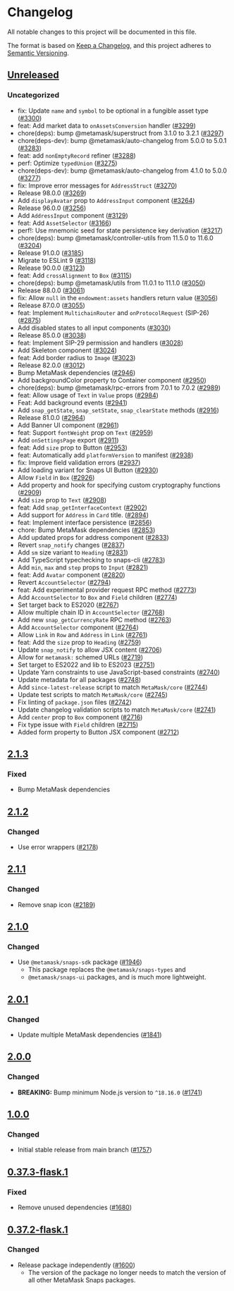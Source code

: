# Changelog

All notable changes to this project will be documented in this file.

The format is based on [Keep a Changelog](https://keepachangelog.com/en/1.0.0/),
and this project adheres to [Semantic Versioning](https://semver.org/spec/v2.0.0.html).

## [Unreleased]

### Uncategorized

- fix: Update `name` and `symbol` to be optional in a fungible asset type ([#3300](https://github.com/MetaMask/snaps-skunkworks.git/pull/3300))
- feat: Add market data to `onAssetsConversion` handler ([#3299](https://github.com/MetaMask/snaps-skunkworks.git/pull/3299))
- chore(deps): bump @metamask/superstruct from 3.1.0 to 3.2.1 ([#3297](https://github.com/MetaMask/snaps-skunkworks.git/pull/3297))
- chore(deps-dev): bump @metamask/auto-changelog from 5.0.0 to 5.0.1 ([#3283](https://github.com/MetaMask/snaps-skunkworks.git/pull/3283))
- feat: add `nonEmptyRecord` refiner ([#3288](https://github.com/MetaMask/snaps-skunkworks.git/pull/3288))
- perf: Optimize `typedUnion` ([#3275](https://github.com/MetaMask/snaps-skunkworks.git/pull/3275))
- chore(deps-dev): bump @metamask/auto-changelog from 4.1.0 to 5.0.0 ([#3277](https://github.com/MetaMask/snaps-skunkworks.git/pull/3277))
- fix: Improve error messages for `AddressStruct` ([#3270](https://github.com/MetaMask/snaps-skunkworks.git/pull/3270))
- Release 98.0.0 ([#3269](https://github.com/MetaMask/snaps-skunkworks.git/pull/3269))
- Add `displayAvatar` prop to `AddressInput` component ([#3264](https://github.com/MetaMask/snaps-skunkworks.git/pull/3264))
- Release 96.0.0 ([#3256](https://github.com/MetaMask/snaps-skunkworks.git/pull/3256))
- Add `AddressInput` component ([#3129](https://github.com/MetaMask/snaps-skunkworks.git/pull/3129))
- feat: Add `AssetSelector` ([#3166](https://github.com/MetaMask/snaps-skunkworks.git/pull/3166))
- perf!: Use mnemonic seed for state persistence key derivation ([#3217](https://github.com/MetaMask/snaps-skunkworks.git/pull/3217))
- chore(deps): bump @metamask/controller-utils from 11.5.0 to 11.6.0 ([#3204](https://github.com/MetaMask/snaps-skunkworks.git/pull/3204))
- Release 91.0.0 ([#3185](https://github.com/MetaMask/snaps-skunkworks.git/pull/3185))
- Migrate to ESLint 9 ([#3118](https://github.com/MetaMask/snaps-skunkworks.git/pull/3118))
- Release 90.0.0 ([#3123](https://github.com/MetaMask/snaps-skunkworks.git/pull/3123))
- feat: Add `crossAlignment` to `Box` ([#3115](https://github.com/MetaMask/snaps-skunkworks.git/pull/3115))
- chore(deps): bump @metamask/utils from 11.0.1 to 11.1.0 ([#3050](https://github.com/MetaMask/snaps-skunkworks.git/pull/3050))
- Release 88.0.0 ([#3061](https://github.com/MetaMask/snaps-skunkworks.git/pull/3061))
- fix: Allow `null` in the `endowment:assets` handlers return value ([#3056](https://github.com/MetaMask/snaps-skunkworks.git/pull/3056))
- Release 87.0.0 ([#3055](https://github.com/MetaMask/snaps-skunkworks.git/pull/3055))
- feat: Implement `MultichainRouter` and `onProtocolRequest` (SIP-26) ([#2875](https://github.com/MetaMask/snaps-skunkworks.git/pull/2875))
- Add disabled states to all input components ([#3030](https://github.com/MetaMask/snaps-skunkworks.git/pull/3030))
- Release 85.0.0 ([#3038](https://github.com/MetaMask/snaps-skunkworks.git/pull/3038))
- feat: Implement SIP-29 permission and handlers ([#3028](https://github.com/MetaMask/snaps-skunkworks.git/pull/3028))
- Add Skeleton component ([#3024](https://github.com/MetaMask/snaps-skunkworks.git/pull/3024))
- feat: Add border radius to `Image` ([#3023](https://github.com/MetaMask/snaps-skunkworks.git/pull/3023))
- Release 82.0.0 ([#3012](https://github.com/MetaMask/snaps-skunkworks.git/pull/3012))
- Bump MetaMask dependencies ([#2946](https://github.com/MetaMask/snaps-skunkworks.git/pull/2946))
- Add backgroundColor property to Container component ([#2950](https://github.com/MetaMask/snaps-skunkworks.git/pull/2950))
- chore(deps): bump @metamask/rpc-errors from 7.0.1 to 7.0.2 ([#2989](https://github.com/MetaMask/snaps-skunkworks.git/pull/2989))
- feat: Allow usage of `Text` in `Value` props ([#2984](https://github.com/MetaMask/snaps-skunkworks.git/pull/2984))
- Feat: Add background events ([#2941](https://github.com/MetaMask/snaps-skunkworks.git/pull/2941))
- Add `snap_getState`, `snap_setState`, `snap_clearState` methods ([#2916](https://github.com/MetaMask/snaps-skunkworks.git/pull/2916))
- Release 81.0.0 ([#2964](https://github.com/MetaMask/snaps-skunkworks.git/pull/2964))
- Add Banner UI component ([#2961](https://github.com/MetaMask/snaps-skunkworks.git/pull/2961))
- feat: Support `fontWeight` prop on `Text` ([#2959](https://github.com/MetaMask/snaps-skunkworks.git/pull/2959))
- Add `onSettingsPage` export ([#2911](https://github.com/MetaMask/snaps-skunkworks.git/pull/2911))
- feat: Add `size` prop to Button ([#2953](https://github.com/MetaMask/snaps-skunkworks.git/pull/2953))
- feat: Automatically add `platformVersion` to manifest ([#2938](https://github.com/MetaMask/snaps-skunkworks.git/pull/2938))
- fix: Improve field validation errors ([#2937](https://github.com/MetaMask/snaps-skunkworks.git/pull/2937))
- Add loading variant for Snaps UI Button ([#2930](https://github.com/MetaMask/snaps-skunkworks.git/pull/2930))
- Allow `Field` in `Box` ([#2926](https://github.com/MetaMask/snaps-skunkworks.git/pull/2926))
- Add property and hook for specifying custom cryptography functions ([#2909](https://github.com/MetaMask/snaps-skunkworks.git/pull/2909))
- Add `size` prop to `Text` ([#2908](https://github.com/MetaMask/snaps-skunkworks.git/pull/2908))
- feat: Add `snap_getInterfaceContext` ([#2902](https://github.com/MetaMask/snaps-skunkworks.git/pull/2902))
- Add support for `Address` in `Card` title. ([#2894](https://github.com/MetaMask/snaps-skunkworks.git/pull/2894))
- feat: Implement interface persistence ([#2856](https://github.com/MetaMask/snaps-skunkworks.git/pull/2856))
- chore: Bump MetaMask dependencies ([#2853](https://github.com/MetaMask/snaps-skunkworks.git/pull/2853))
- Add updated props for address component ([#2833](https://github.com/MetaMask/snaps-skunkworks.git/pull/2833))
- Revert `snap_notify` changes ([#2837](https://github.com/MetaMask/snaps-skunkworks.git/pull/2837))
- Add `sm` size variant to `Heading` ([#2831](https://github.com/MetaMask/snaps-skunkworks.git/pull/2831))
- Add TypeScript typechecking to snaps-cli ([#2783](https://github.com/MetaMask/snaps-skunkworks.git/pull/2783))
- Add `min`, `max` and `step` props to `Input` ([#2821](https://github.com/MetaMask/snaps-skunkworks.git/pull/2821))
- feat: Add `Avatar` component ([#2820](https://github.com/MetaMask/snaps-skunkworks.git/pull/2820))
- Revert `AccountSelector` ([#2794](https://github.com/MetaMask/snaps-skunkworks.git/pull/2794))
- feat: Add experimental provider request RPC method ([#2773](https://github.com/MetaMask/snaps-skunkworks.git/pull/2773))
- Add `AccountSelector` to `Box` and `Field` children ([#2774](https://github.com/MetaMask/snaps-skunkworks.git/pull/2774))
- Set target back to ES2020 ([#2767](https://github.com/MetaMask/snaps-skunkworks.git/pull/2767))
- Allow multiple chain ID in `AccountSelector` ([#2768](https://github.com/MetaMask/snaps-skunkworks.git/pull/2768))
- Add new `snap_getCurrencyRate` RPC method ([#2763](https://github.com/MetaMask/snaps-skunkworks.git/pull/2763))
- Add `AccountSelector` component ([#2764](https://github.com/MetaMask/snaps-skunkworks.git/pull/2764))
- Allow `Link` in `Row` and `Address` in `Link` ([#2761](https://github.com/MetaMask/snaps-skunkworks.git/pull/2761))
- feat: Add the `size` prop to `Heading` ([#2759](https://github.com/MetaMask/snaps-skunkworks.git/pull/2759))
- Update `snap_notify` to allow JSX content ([#2706](https://github.com/MetaMask/snaps-skunkworks.git/pull/2706))
- Allow for `metamask:` schemed URLs ([#2719](https://github.com/MetaMask/snaps-skunkworks.git/pull/2719))
- Set target to ES2022 and lib to ES2023 ([#2751](https://github.com/MetaMask/snaps-skunkworks.git/pull/2751))
- Update Yarn constraints to use JavaScript-based constraints ([#2740](https://github.com/MetaMask/snaps-skunkworks.git/pull/2740))
- Update metadata for all packages ([#2748](https://github.com/MetaMask/snaps-skunkworks.git/pull/2748))
- Add `since-latest-release` script to match `MetaMask/core` ([#2744](https://github.com/MetaMask/snaps-skunkworks.git/pull/2744))
- Update test scripts to match `MetaMask/core` ([#2745](https://github.com/MetaMask/snaps-skunkworks.git/pull/2745))
- Fix linting of `package.json` files ([#2742](https://github.com/MetaMask/snaps-skunkworks.git/pull/2742))
- Update changelog validation scripts to match `MetaMask/core` ([#2741](https://github.com/MetaMask/snaps-skunkworks.git/pull/2741))
- Add `center` prop to `Box` component ([#2716](https://github.com/MetaMask/snaps-skunkworks.git/pull/2716))
- Fix type issue with `Field` children ([#2715](https://github.com/MetaMask/snaps-skunkworks.git/pull/2715))
- Added form property to Button JSX component ([#2712](https://github.com/MetaMask/snaps-skunkworks.git/pull/2712))

## [2.1.3]

### Fixed

- Bump MetaMask dependencies

## [2.1.2]

### Changed

- Use error wrappers ([#2178](https://github.com/MetaMask/snaps/pull/2178))

## [2.1.1]

### Changed

- Remove snap icon ([#2189](https://github.com/MetaMask/snaps/pull/2189))

## [2.1.0]

### Changed

- Use `@metamask/snaps-sdk` package ([#1946](https://github.com/MetaMask/snaps/pull/1946))
  - This package replaces the `@metamask/snaps-types` and
  - `@metamask/snaps-ui` packages, and is much more lightweight.

## [2.0.1]

### Changed

- Update multiple MetaMask dependencies ([#1841](https://github.com/MetaMask/snaps/pull/1841))

## [2.0.0]

### Changed

- **BREAKING:** Bump minimum Node.js version to `^18.16.0` ([#1741](https://github.com/MetaMask/snaps/pull/1741))

## [1.0.0]

### Changed

- Initial stable release from main branch ([#1757](https://github.com/MetaMask/snaps/pull/1757))

## [0.37.3-flask.1]

### Fixed

- Remove unused dependencies ([#1680](https://github.com/MetaMask/snaps/pull/1680))

## [0.37.2-flask.1]

### Changed

- Release package independently ([#1600](https://github.com/MetaMask/snaps/pull/1600))
  - The version of the package no longer needs to match the version of all other
    MetaMask Snaps packages.

[Unreleased]: https://github.com/MetaMask/snaps-skunkworks.git/compare/@metamask/browserify-plugin-example-snap@2.1.3...HEAD
[2.1.3]: https://github.com/MetaMask/snaps-skunkworks.git/compare/@metamask/browserify-plugin-example-snap@2.1.2...@metamask/browserify-plugin-example-snap@2.1.3
[2.1.2]: https://github.com/MetaMask/snaps-skunkworks.git/compare/@metamask/browserify-plugin-example-snap@2.1.1...@metamask/browserify-plugin-example-snap@2.1.2
[2.1.1]: https://github.com/MetaMask/snaps-skunkworks.git/compare/@metamask/browserify-plugin-example-snap@2.1.0...@metamask/browserify-plugin-example-snap@2.1.1
[2.1.0]: https://github.com/MetaMask/snaps-skunkworks.git/compare/@metamask/browserify-plugin-example-snap@2.0.1...@metamask/browserify-plugin-example-snap@2.1.0
[2.0.1]: https://github.com/MetaMask/snaps-skunkworks.git/compare/@metamask/browserify-plugin-example-snap@2.0.0...@metamask/browserify-plugin-example-snap@2.0.1
[2.0.0]: https://github.com/MetaMask/snaps-skunkworks.git/compare/@metamask/browserify-plugin-example-snap@1.0.0...@metamask/browserify-plugin-example-snap@2.0.0
[1.0.0]: https://github.com/MetaMask/snaps-skunkworks.git/compare/@metamask/browserify-plugin-example-snap@0.37.3-flask.1...@metamask/browserify-plugin-example-snap@1.0.0
[0.37.3-flask.1]: https://github.com/MetaMask/snaps-skunkworks.git/compare/@metamask/browserify-plugin-example-snap@0.37.2-flask.1...@metamask/browserify-plugin-example-snap@0.37.3-flask.1
[0.37.2-flask.1]: https://github.com/MetaMask/snaps-skunkworks.git/releases/tag/@metamask/browserify-plugin-example-snap@0.37.2-flask.1
